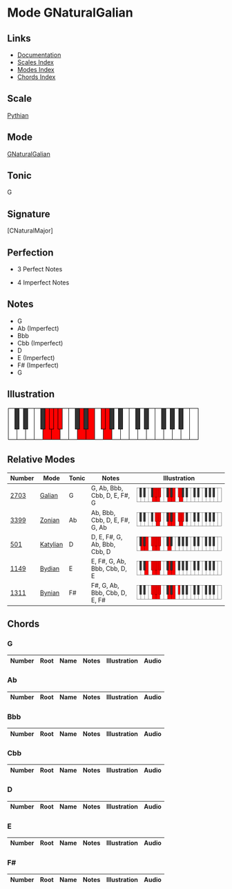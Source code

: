 # Mode GNaturalGalian

## Links

- [Documentation](index.md)
- [Scales Index](Scales.md)
- [Modes Index](Modes.md)
- [Chords Index](Chords.md)

## Scale

[Pythian](ScalePythian.md)

## Mode

[GNaturalGalian](ModeGNaturalGalian.md)

## Tonic

G

## Signature

[CNaturalMajor]

## Perfection

 - 3 Perfect Notes

 - 4 Imperfect Notes

## Notes

- G
- Ab (Imperfect)
- Bbb
- Cbb (Imperfect)
- D
- E (Imperfect)
- F# (Imperfect)
- G

## Illustration

![GNaturalGalian](ModeGNaturalGalian.png)

## Relative Modes

| Number | Mode | Tonic | Notes | Illustration |
|--------|------|-------|-------|--------------|
| [2703](https://ianring.com/musictheory/scales/2703) | [Galian](ModeGalian.md) | G | G, Ab, Bbb, Cbb, D, E, F#, G | ![GNaturalGalian](ModeGNaturalGalian.png) |
| [3399](https://ianring.com/musictheory/scales/3399) | [Zonian](ModeZonian.md) | Ab | Ab, Bbb, Cbb, D, E, F#, G, Ab | ![AFlatZonian](ModeAFlatZonian.png) |
| [501](https://ianring.com/musictheory/scales/501) | [Katylian](ModeKatylian.md) | D | D, E, F#, G, Ab, Bbb, Cbb, D | ![DNaturalKatylian](ModeDNaturalKatylian.png) |
| [1149](https://ianring.com/musictheory/scales/1149) | [Bydian](ModeBydian.md) | E | E, F#, G, Ab, Bbb, Cbb, D, E | ![ENaturalBydian](ModeENaturalBydian.png) |
| [1311](https://ianring.com/musictheory/scales/1311) | [Bynian](ModeBynian.md) | F# | F#, G, Ab, Bbb, Cbb, D, E, F# | ![FSharpBynian](ModeFSharpBynian.png) |

## Chords

### G

| Number | Root | Name | Notes | Illustration | Audio |
|--------|------|------|-------|--------------|-------|

### Ab

| Number | Root | Name | Notes | Illustration | Audio |
|--------|------|------|-------|--------------|-------|

### Bbb

| Number | Root | Name | Notes | Illustration | Audio |
|--------|------|------|-------|--------------|-------|

### Cbb

| Number | Root | Name | Notes | Illustration | Audio |
|--------|------|------|-------|--------------|-------|

### D

| Number | Root | Name | Notes | Illustration | Audio |
|--------|------|------|-------|--------------|-------|

### E

| Number | Root | Name | Notes | Illustration | Audio |
|--------|------|------|-------|--------------|-------|

### F#

| Number | Root | Name | Notes | Illustration | Audio |
|--------|------|------|-------|--------------|-------|

